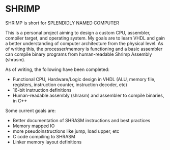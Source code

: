 # SHRIMP
SHRIMP is short for SPLENDIDLY NAMED COMPUTER

This is a personal project aiming to design a custom CPU, assembler, compiler target, and operating system. My goals are to learn VHDL and gain a better understanding of computer architecture from the physical level. As of writing this, the processer/memory is functioning and a basic assembler can compile binary programs from human-readable Shrimp Assembly (shrasm).

As of writing, the following have been completed:
- Functional CPU, Hardware/Logic design in VHDL (ALU, memory file, registers, instruction counter, instruction decoder, etc)
- 16-bit instruction definitions
- Human-readable assembly (shrasm) and assembler to compile binaries, in C++

Some current goals are:
- Better documentation of SHRASM instructions and best practices
- Memory mapped IO
- more pseudoinstructions like jump, load upper, etc
- C code compiling to SHRASM
- Linker memory layout definitions
